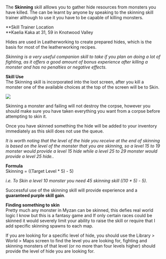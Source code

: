 The **Skinning** skill alllows you to gather hide resources from monsters you have killed. The can be learnt by anyone by speaking to the skinning skill trainer although to use it you have to be capable of killing monsters.

**Skill Trainer Location  
**Kaelia Kaka at 31, 59 in Knotwood Valley

Hides are used in Leatherworking to create prepared hides, which is the basis for most of the leatherworking recipes.

_Skinning is a very useful companion skill to take if you plan on doing a lot of fighting, as it offers a good amount of bonus experience after killing a monster and has no penalties or negative effects._

**Skill Use**  
The Skinning skill is incorporated into the loot screen, after you kill a monster one of the available choices at the top of the screen will be to Skin.

[![](https://lohcdn.com/images/t_skinning.jpg)](https://lohcdn.com/images/skinning.jpg)

Skinning a monster and failing will not destroy the corpse, however you should make sure you have taken everything you want from a corpse before attempting to skin it.

Once you have skinned something the hide will be added to your inventory immediately as this skill does not use the queue.

_It is worth noting that the level of the hide you receive at the end of skinning is based on the level of the monster that you are skinning, so a level 15 to 19 monster would provide a level 15 hide while a level 25 to 29 monster would provide a level 25 hide.._

**Formula**  
Skinning = ((Target Level \* 5) - 5)

_i.e. To Skin a level 10 monster you need 45 skinning skill ((10 \* 5) - 5)._

Successful use of the skinning skill will provide experience and a **guaranteed purple skill gain**. 

**Finding something to skin**  
Pretty much any monster in Myzan can be skinned, this defies real world logic I know but this is a fantasy game and If only certain races could be skinned it would severely limit your ability to raise the skill or require that I add specific skinning spawns to each map.

If you are looking for a specific level of hide, you should use the Library > World > Maps screen to find the level you are looking for, fighting and skinning monsters of that level (or no more than four levels higher) should provide the level of hide you are looking for.